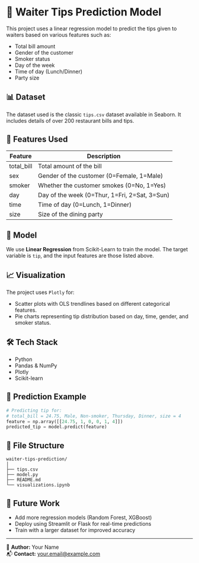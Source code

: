 # 🧾 Waiter Tips Prediction Model

This project uses a linear regression model to predict the tips given to waiters based on various features such as:
- Total bill amount
- Gender of the customer
- Smoker status
- Day of the week
- Time of day (Lunch/Dinner)
- Party size

## 📊 Dataset
The dataset used is the classic `tips.csv` dataset available in Seaborn. It includes details of over 200 restaurant bills and tips.

## 🔧 Features Used
| Feature       | Description                    |
|---------------|--------------------------------|
| total_bill    | Total amount of the bill       |
| sex           | Gender of the customer (0=Female, 1=Male) |
| smoker        | Whether the customer smokes (0=No, 1=Yes) |
| day           | Day of the week (0=Thur, 1=Fri, 2=Sat, 3=Sun) |
| time          | Time of day (0=Lunch, 1=Dinner) |
| size          | Size of the dining party       |

## 🧠 Model
We use **Linear Regression** from Scikit-Learn to train the model. The target variable is `tip`, and the input features are those listed above.

## 📈 Visualization
The project uses `Plotly` for:
- Scatter plots with OLS trendlines based on different categorical features.
- Pie charts representing tip distribution based on day, time, gender, and smoker status.

## 🛠️ Tech Stack
- Python
- Pandas & NumPy
- Plotly
- Scikit-learn

## 🔮 Prediction Example
```python
# Predicting tip for:
# total_bill = 24.75, Male, Non-smoker, Thursday, Dinner, size = 4
feature = np.array([[24.75, 1, 0, 0, 1, 4]])
predicted_tip = model.predict(feature)
```

## 📁 File Structure
```
waiter-tips-prediction/
│
├── tips.csv
├── model.py
├── README.md
└── visualizations.ipynb
```

## 🚀 Future Work
- Add more regression models (Random Forest, XGBoost)
- Deploy using Streamlit or Flask for real-time predictions
- Train with a larger dataset for improved accuracy

---

📌 **Author:** Your Name  
📬 **Contact:** your.email@example.com
